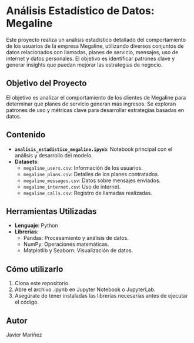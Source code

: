 # Análisis Estadístico de Datos: Megaline

Este proyecto realiza un análisis estadístico detallado del comportamiento de los usuarios de la empresa Megaline, utilizando diversos conjuntos de datos relacionados con llamadas, planes de servicio, mensajes, uso de internet y datos personales. El objetivo es identificar patrones clave y generar insights que puedan mejorar las estrategias de negocio.

## Objetivo del Proyecto

El objetivo es analizar el comportamiento de los clientes de Megaline para determinar qué planes de servicio generan más ingresos. Se exploran patrones de uso y métricas clave para desarrollar estrategias basadas en datos.

## Contenido

- **`analisis_estadistico_megaline.ipynb`**: Notebook principal con el análisis y desarrollo del modelo.
- **Datasets**:
  - `megaline_users.csv`: Información de los usuarios.
  - `megaline_plans.csv`: Detalles de los planes contratados.
  - `megaline_messages.csv`: Datos sobre mensajes enviados.
  - `megaline_internet.csv`: Uso de internet.
  - `megaline_calls.csv`: Registro de llamadas realizadas.

## Herramientas Utilizadas

- **Lenguaje**: Python  
- **Librerías**:
  - Pandas: Procesamiento y análisis de datos.
  - NumPy: Operaciones matemáticas.
  - Matplotlib y Seaborn: Visualización de datos.

## Cómo utilizarlo 
1. Clona este repositorio. 
2. Abre el archivo .ipynb en Jupyter Notebook o JupyterLab. 
3. Asegúrate de tener instaladas las librerías necesarias antes de ejecutar el código. 

## Autor 
Javier Mariñez

